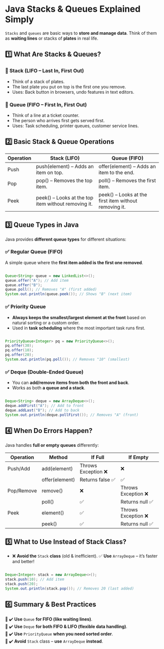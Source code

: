 # Java Stacks & Queues Explained Simply

`Stacks` and `queues` are basic ways to **store and manage data**. Think of them as **waiting lines** or stacks of **plates** in real life.

## 1️⃣ What Are Stacks & Queues?

### 🔹 Stack (LIFO – Last In, First Out)

- Think of a stack of plates.
- The last plate you put on top is the first one you remove.
- Uses: Back button in browsers, undo features in text editors.

### 🔹 Queue (FIFO – First In, First Out)

- Think of a line at a ticket counter.
- The person who arrives first gets served first.
- Uses: Task scheduling, printer queues, customer service lines.

## 2️⃣ Basic Stack & Queue Operations

| Operation | Stack (LIFO)                                        | Queue (FIFO)                                          |
| --------- | --------------------------------------------------- | ----------------------------------------------------- |
| Push      | push(element) – Adds an item on top.                | offer(element) – Adds an item to the end.             |
| Pop       | pop() – Removes the top item.                       | poll() – Removes the first item.                      |
| Peek      | peek() – Looks at the top item without removing it. | peek() – Looks at the first item without removing it. |

## 3️⃣ Queue Types in Java

Java provides **different queue types** for different situations:

### ✅ Regular Queue (FIFO)

A simple queue where the **first item added is the first one removed**.

```java

Queue<String> queue = new LinkedList<>();
queue.offer("A"); // Add item
queue.offer("B");
queue.poll(); // Removes "A" (first added)
System.out.println(queue.peek()); // Shows "B" (next item)
```

### ✅ Priority Queue

- **Always keeps the smallest/largest element at the front** based on natural sorting or a custom order.
- Used in **task scheduling** where the most important task runs first.

```java

PriorityQueue<Integer> pq = new PriorityQueue<>();
pq.offer(30);
pq.offer(10);
pq.offer(20);
System.out.println(pq.poll()); // Removes "10" (smallest)
```

### ✅ Deque (Double-Ended Queue)

- You can **add/remove items from both the front and back**.
- Works as both **a queue and a stack**.

```java

Deque<String> deque = new ArrayDeque<>();
deque.addFirst("A"); // Add to front
deque.addLast("B"); // Add to back
System.out.println(deque.pollFirst()); // Removes "A" (front)
```

## 4️⃣ When Do Errors Happen?

Java handles **full or empty queues** differently:

| Operation  | Method         | If Full             | If Empty            |
| ---------- | -------------- | ------------------- | ------------------- |
| Push/Add   | add(element)   | Throws Exception ❌ | ❌                  |
|            | offer(element) | Returns false ✅    | ✅                  |
| Pop/Remove | remove()       | ❌                  | Throws Exception ❌ |
|            | poll()         | ✅                  | Returns null ✅     |
| Peek       | element()      | ✅                  | Throws Exception ❌ |
|            | peek()         | ✅                  | Returns null ✅     |

## 5️⃣ What to Use Instead of Stack Class?

- ❌ **Avoid the** `Stack` **class** (old & inefficient).
  ✅ **Use** `ArrayDeque` – it’s faster and better!

```java

Deque<Integer> stack = new ArrayDeque<>();
stack.push(10); // Add item
stack.push(20);
System.out.println(stack.pop()); // Removes 20 (last added)
```

## 6️⃣ Summary & Best Practices

🔹 ✔️ **Use** `Queue` **for FIFO (like waiting lines)**.  
🔹 ✔️ **Use** `Deque` **for both FIFO & LIFO (flexible data handling)**.  
🔹 ✔️ **Use** `PriorityQueue` **when you need sorted order**.  
🔹 ✔️ **Avoid** `Stack` class – **use** `ArrayDeque` **instead**.
